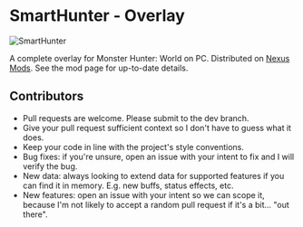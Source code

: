 # SmartHunter - Overlay

![SmartHunter](https://staticdelivery.nexusmods.com/mods/2531/images/793/793-1557865677-1599196365.png)

A complete overlay for Monster Hunter: World on PC. Distributed on [Nexus Mods](https://www.nexusmods.com/monsterhunterworld/mods/793). See the mod page for up-to-date details.

## Contributors

- Pull requests are welcome. Please submit to the dev branch.
- Give your pull request sufficient context so I don't have to guess what it does.
- Keep your code in line with the project's style conventions.
- Bug fixes: if you're unsure, open an issue with your intent to fix and I will verify the bug.
- New data: always looking to extend data for supported features if you can find it in memory. E.g. new buffs, status effects, etc.
- New features: open an issue with your intent so we can scope it, because I'm not likely to accept a random pull request if it's a bit... "out there".
